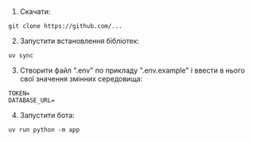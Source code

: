 1. Скачати:

```git clone https://github.com/...```

2. Запустити встановлення бібліотек:

``` uv sync ```

3. Створити файл ".env" по прикладу ".env.example" і ввести в нього свої значення змінних середовища:

```
TOKEN=
DATABASE_URL=
```

4. Запустити бота:

```uv run python -m app```
